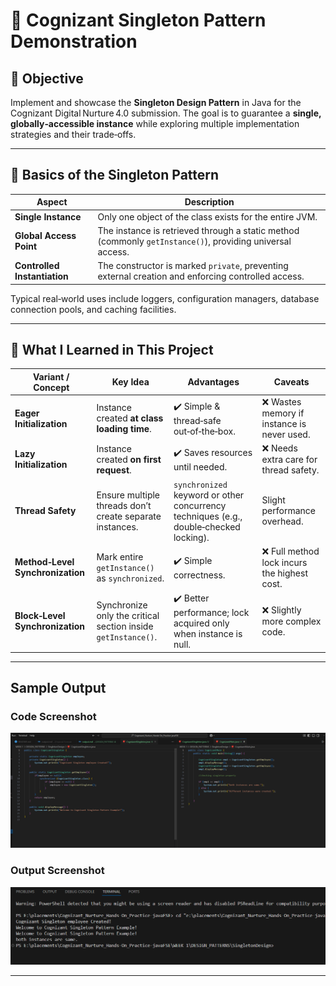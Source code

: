 # 📌 Cognizant Singleton Pattern Demonstration

## 🎯 Objective  
Implement and showcase the **Singleton Design Pattern** in Java for the Cognizant Digital Nurture 4.0 submission. The goal is to guarantee a **single, globally‑accessible instance** while exploring multiple implementation strategies and their trade‑offs.

---

## 🧩 Basics of the Singleton Pattern  

| Aspect | Description |
|---|---|
| **Single Instance** | Only one object of the class exists for the entire JVM. |
| **Global Access Point** | The instance is retrieved through a static method (commonly `getInstance()`), providing universal access. |
| **Controlled Instantiation** | The constructor is marked `private`, preventing external creation and enforcing controlled access. |

Typical real‑world uses include loggers, configuration managers, database connection pools, and caching facilities.

---

## 🚀 What I Learned in This Project  

| Variant / Concept | Key Idea | Advantages | Caveats |
|---|---|---|---|
| **Eager Initialization** | Instance created **at class loading time**. | ✔️ Simple & thread‑safe out‑of‑the‑box. | ❌ Wastes memory if instance is never used. |
| **Lazy Initialization** | Instance created **on first request**. | ✔️ Saves resources until needed. | ❌ Needs extra care for thread safety. |
| **Thread Safety** | Ensure multiple threads don’t create separate instances. | `synchronized` keyword or other concurrency techniques (e.g., double‑checked locking). | Slight performance overhead. |
| **Method‑Level Synchronization** | Mark entire `getInstance()` as `synchronized`. | ✔️ Simple correctness. | ❌ Full method lock incurs the highest cost. |
| **Block‑Level Synchronization** | Synchronize only the critical section inside `getInstance()`. | ✔️ Better performance; lock acquired only when instance is null. | ❌ Slightly more complex code. |


---

## Sample Output

### Code Screenshot

![Code Screenshot](image.png)

### Output Screenshot
![Code Screenshot](image-1.png)

---


